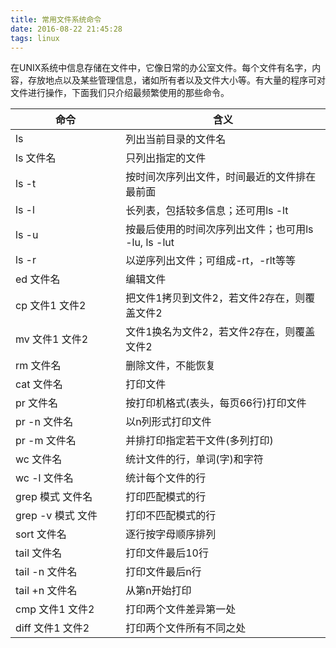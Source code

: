```yaml
---
title: 常用文件系统命令
date: 2016-08-22 21:45:28
tags: linux
---
```

在UNIX系统中信息存储在文件中，它像日常的办公室文件。<!--more-->每个文件有名字，内容，存放地点以及某些管理信息，诸如所有者以及文件大小等。有大量的程序可对文件进行操作，下面我们只介绍最频繁使用的那些命令。

| 命令                     |     含义                 |
| ------------------------ | -------------------- |
| ls                       | 列出当前目录的文件名 |
| ls 文件名                | 只列出指定的文件 |
| ls -t                    | 按时间次序列出文件，时间最近的文件排在最前面 |
| ls -l                    | 长列表，包括较多信息；还可用ls -lt |
| ls -u                    | 按最后使用的时间次序列出文件；也可用ls -lu, ls -lut |
| ls -r                    | 以逆序列出文件；可组成-rt，-rlt等等 |
| ed 文件名                | 编辑文件 |
| cp 文件1 文件2           | 把文件1拷贝到文件2，若文件2存在，则覆盖文件2 |
| mv 文件1 文件2           | 文件1换名为文件2，若文件2存在，则覆盖文件2 |
| rm 文件名                | 删除文件，不能恢复 |
| cat 文件名               | 打印文件 |
| pr 文件名                | 按打印机格式(表头，每页66行)打印文件 |
| pr -n 文件名             | 以n列形式打印文件 |
| pr -m 文件名             | 并排打印指定若干文件(多列打印) |
| wc 文件名                | 统计文件的行，单词(字)和字符 |
| wc -l 文件名             | 统计每个文件的行 |
| grep 模式 文件名         | 打印匹配模式的行 |
| grep -v 模式 文件        | 打印不匹配模式的行 |
| sort 文件名              | 逐行按字母顺序排列 |
| tail 文件名              | 打印文件最后10行 |
| tail -n 文件名           | 打印文件最后n行 |
| tail +n 文件名           | 从第n开始打印 |
| cmp 文件1 文件2          | 打印两个文件差异第一处 |
| diff 文件1 文件2　　　　         | 打印两个文件所有不同之处 |

